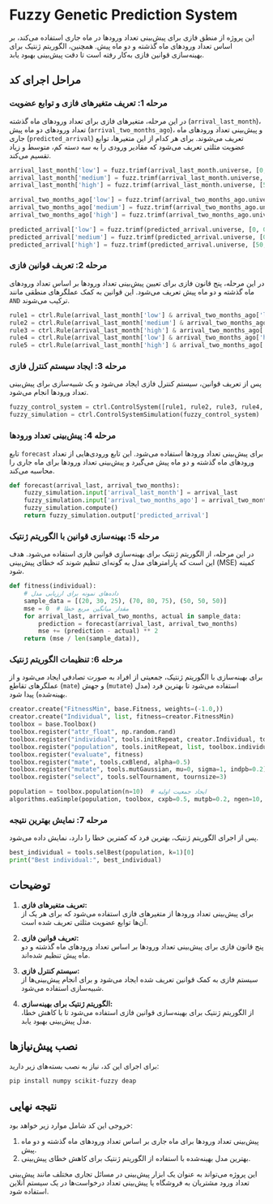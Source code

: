 # Fuzzy Genetic Prediction System

این پروژه از منطق فازی برای پیش‌بینی تعداد ورودها در ماه جاری استفاده می‌کند، بر اساس تعداد ورودهای ماه گذشته و دو ماه پیش. همچنین، الگوریتم ژنتیک برای بهینه‌سازی قوانین فازی به‌کار رفته است تا دقت پیش‌بینی بهبود یابد.

## مراحل اجرای کد

### مرحله 1: تعریف متغیرهای فازی و توابع عضویت

در این مرحله، متغیرهای فازی برای تعداد ورودهای ماه گذشته (`arrival_last_month`)، تعداد ورودهای دو ماه پیش (`arrival_two_months_ago`)، و پیش‌بینی تعداد ورودهای ماه جاری (`predicted_arrival`) تعریف می‌شوند. برای هر کدام از این متغیرها، توابع عضویت مثلثی تعریف می‌شود که مقادیر ورودی را به سه دسته کم، متوسط و زیاد تقسیم می‌کند.

```python
arrival_last_month['low'] = fuzz.trimf(arrival_last_month.universe, [0, 0, 50])
arrival_last_month['medium'] = fuzz.trimf(arrival_last_month.universe, [0, 50, 100])
arrival_last_month['high'] = fuzz.trimf(arrival_last_month.universe, [50, 100, 100])

arrival_two_months_ago['low'] = fuzz.trimf(arrival_two_months_ago.universe, [0, 0, 50])
arrival_two_months_ago['medium'] = fuzz.trimf(arrival_two_months_ago.universe, [0, 50, 100])
arrival_two_months_ago['high'] = fuzz.trimf(arrival_two_months_ago.universe, [50, 100, 100])

predicted_arrival['low'] = fuzz.trimf(predicted_arrival.universe, [0, 0, 50])
predicted_arrival['medium'] = fuzz.trimf(predicted_arrival.universe, [0, 50, 100])
predicted_arrival['high'] = fuzz.trimf(predicted_arrival.universe, [50, 100, 100])
```

### مرحله 2: تعریف قوانین فازی

در این مرحله، پنج قانون فازی برای تعیین پیش‌بینی تعداد ورودها بر اساس تعداد ورودهای ماه گذشته و دو ماه پیش تعریف می‌شود. این قوانین به کمک عملگرهای منطقی مانند `AND` ترکیب می‌شوند.

```python
rule1 = ctrl.Rule(arrival_last_month['low'] & arrival_two_months_ago['low'], predicted_arrival['low'])
rule2 = ctrl.Rule(arrival_last_month['medium'] & arrival_two_months_ago['medium'], predicted_arrival['medium'])
rule3 = ctrl.Rule(arrival_last_month['high'] & arrival_two_months_ago['high'], predicted_arrival['high'])
rule4 = ctrl.Rule(arrival_last_month['low'] & arrival_two_months_ago['high'], predicted_arrival['medium'])
rule5 = ctrl.Rule(arrival_last_month['high'] & arrival_two_months_ago['low'], predicted_arrival['medium'])
```

### مرحله 3: ایجاد سیستم کنترل فازی

پس از تعریف قوانین، سیستم کنترل فازی ایجاد می‌شود و یک شبیه‌سازی برای پیش‌بینی تعداد ورودها انجام می‌شود.

```python
fuzzy_control_system = ctrl.ControlSystem([rule1, rule2, rule3, rule4, rule5])
fuzzy_simulation = ctrl.ControlSystemSimulation(fuzzy_control_system)
```

### مرحله 4: پیش‌بینی تعداد ورودها

تابع `forecast` برای پیش‌بینی تعداد ورودها استفاده می‌شود. این تابع ورودی‌هایی از تعداد ورودهای ماه گذشته و دو ماه پیش می‌گیرد و پیش‌بینی تعداد ورودها برای ماه جاری را محاسبه می‌کند.

```python
def forecast(arrival_last, arrival_two_months):
    fuzzy_simulation.input['arrival_last_month'] = arrival_last
    fuzzy_simulation.input['arrival_two_months_ago'] = arrival_two_months
    fuzzy_simulation.compute()
    return fuzzy_simulation.output['predicted_arrival']
```

### مرحله 5: بهینه‌سازی قوانین با الگوریتم ژنتیک

در این مرحله، از الگوریتم ژنتیک برای بهینه‌سازی قوانین فازی استفاده می‌شود. هدف این است که پارامترهای مدل به گونه‌ای تنظیم شوند که خطای پیش‌بینی (MSE) کمینه شود.

```python
def fitness(individual):
    # داده‌های نمونه برای ارزیابی مدل
    sample_data = [(20, 30, 25), (70, 80, 75), (50, 50, 50)]
    mse = 0  # مقدار میانگین مربع خطا
    for arrival_last, arrival_two_months, actual in sample_data:
        prediction = forecast(arrival_last, arrival_two_months)
        mse += (prediction - actual) ** 2
    return (mse / len(sample_data)),
```

### مرحله 6: تنظیمات الگوریتم ژنتیک

برای بهینه‌سازی با الگوریتم ژنتیک، جمعیتی از افراد به صورت تصادفی ایجاد می‌شود و از عملگرهای تقاطع (`mate`) و جهش (`mutate`) استفاده می‌شود تا بهترین فرد (مدل بهینه‌شده) پیدا شود.

```python
creator.create("FitnessMin", base.Fitness, weights=(-1.0,))
creator.create("Individual", list, fitness=creator.FitnessMin)
toolbox = base.Toolbox()
toolbox.register("attr_float", np.random.rand)
toolbox.register("individual", tools.initRepeat, creator.Individual, toolbox.attr_float, n=5)
toolbox.register("population", tools.initRepeat, list, toolbox.individual)
toolbox.register("evaluate", fitness)
toolbox.register("mate", tools.cxBlend, alpha=0.5)
toolbox.register("mutate", tools.mutGaussian, mu=0, sigma=1, indpb=0.2)
toolbox.register("select", tools.selTournament, tournsize=3)

population = toolbox.population(n=10)  # ایجاد جمعیت اولیه
algorithms.eaSimple(population, toolbox, cxpb=0.5, mutpb=0.2, ngen=10, verbose=True)  # اجرای الگوریتم ژنتیک
```

### مرحله 7: نمایش بهترین نتیجه

پس از اجرای الگوریتم ژنتیک، بهترین فرد که کمترین خطا را دارد، نمایش داده می‌شود.

```python
best_individual = tools.selBest(population, k=1)[0]
print("Best individual:", best_individual)
```

## توضیحات
1. **تعریف متغیرهای فازی:**  
   برای پیش‌بینی تعداد ورودها از متغیرهای فازی استفاده می‌شود که برای هر یک از آن‌ها توابع عضویت مثلثی تعریف شده است.
2. **تعریف قوانین فازی:**  
   پنج قانون فازی برای پیش‌بینی تعداد ورودها بر اساس تعداد ورودهای ماه گذشته و دو ماه پیش تنظیم شده‌اند.

3. **سیستم کنترل فازی:**  
   سیستم فازی به کمک قوانین تعریف شده ایجاد می‌شود و برای انجام پیش‌بینی‌ها از شبیه‌سازی استفاده می‌شود.

4. **الگوریتم ژنتیک برای بهینه‌سازی:**  
   از الگوریتم ژنتیک برای بهینه‌سازی قوانین فازی استفاده می‌شود تا با کاهش خطا، مدل پیش‌بینی بهبود یابد.

## نصب پیش‌نیازها

برای اجرای این کد، نیاز به نصب بسته‌های زیر دارید:

```bash
pip install numpy scikit-fuzzy deap
```

## نتیجه نهایی
خروجی این کد شامل موارد زیر خواهد بود:

1. پیش‌بینی تعداد ورودها برای ماه جاری بر اساس تعداد ورودهای ماه گذشته و دو ماه پیش.
2. بهترین مدل بهینه‌شده با استفاده از الگوریتم ژنتیک برای کاهش خطای پیش‌بینی.

این پروژه می‌تواند به عنوان یک ابزار پیش‌بینی در مسائل تجاری مختلف مانند پیش‌بینی تعداد ورود مشتریان به فروشگاه یا پیش‌بینی تعداد درخواست‌ها در یک سیستم آنلاین استفاده شود.
